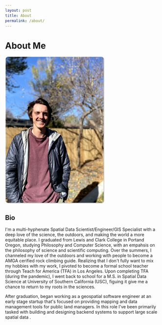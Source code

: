 ```yaml
---
layout: post
title: About
permalink: /about/
---
```


# About Me

![Profile Picture](images/profile_pic.png)

## Bio

I'm a multi-hyphenate Spatial Data Scientist/Engineer/GIS Specialist with a deep love of the science, the outdoors, and making the world a more equitable place. I graduated from Lewis and Clark College in Portand Oregon, studying Philosophy and Computer Science, with an empahsis on the philosophy of science and scientific computing. Over the summers, I channeled my love of the outdoors and working with people to become a AMGA cerified rock climbing guide. Realizing that I don't fully want to mix my hobbies with my work, I pivoted to become a formal school teacher through Teach for America (TFA) in Los Angeles. Upon completing TFA (during the pandemic), I went back to school for a M.S. in Spatial Data Science at University of Southern California (USC), figuing it give me a chance to return to my roots in the sciences.

After graduation, began working as a geospatial software engineer at an early stage startup that's focused on providing mapping and data management tools for public land managers. In this role I've been primarily tasked with building and designing backend systems to support large scale spatial data .




